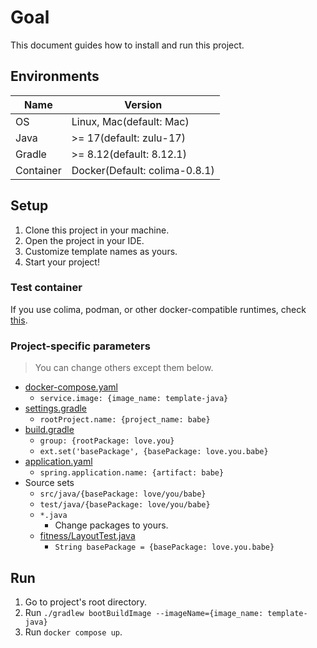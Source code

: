 <!--
Copyright (c) 2025 happy

This file can be used by MIT License.
See details at [LICENSE](/LICENSE)
-->
# Goal
This document guides how to install and run this project.

## Environments
| Name      | Version                       |
| --------- | ----------------------------- |
| OS        | Linux, Mac(default: Mac)      |
| Java      | >= 17(default: zulu-17)       |
| Gradle    | >= 8.12(default: 8.12.1)      |
| Container | Docker(Default: colima-0.8.1) |

## Setup
1. Clone this project in your machine.
2. Open the project in your IDE.
3. Customize template names as yours.
4. Start your project!

### Test container
If you use colima, podman, or other docker-compatible runtimes, check [this](https://java.testcontainers.org/supported_docker_environment/).

### Project-specific parameters
> You can change others except them below.

- [docker-compose.yaml](/docker-compose.yaml)
  - `service.image: {image_name: template-java}`
- [settings.gradle](/settings.gradle)
  - `rootProject.name: {project_name: babe}`
- [build.gradle](/build.gradle)
  - `group: {rootPackage: love.you}`
  - `ext.set('basePackage', {basePackage: love.you.babe}`
- [application.yaml](/src/main/resources/application.yaml)
  - `spring.application.name: {artifact: babe}`
- Source sets
  - `src/java/{basePackage: love/you/babe}`
  - `test/java/{basePackage: love/you/babe}`
  - `*.java`
    - Change packages to yours.
  - [fitness/LayoutTest.java](/src/test/java/love/you/babe/fitness/LayoutTest.java)
    - `String basePackage = {basePackage: love.you.babe}`

## Run
1. Go to project's root directory.
2. Run `./gradlew bootBuildImage --imageName={image_name: template-java}`
3. Run `docker compose up`.

